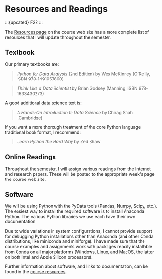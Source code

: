 # Resources and Readings

:::{updated} F22
:::

The [Resources page](resources/index.md) on the course web site has a more complete list of resources that I will update throughout the semester.

## Textbook

Our primary textbooks are:

> <cite>Python for Data Analysis</cite> (2nd Edition) by Wes McKinney (O’Reilly, ISBN 978-1491957660)

> <cite>Think Like a Data Scientist</cite> by Brian Godsey (Manning, ISBN 978-1633430273)

A good additional data science text is:

> <cite>A Hands-On Introduction to Data Science</cite> by Chirag Shah (Cambridge)

If you want a more thorough treatment of the core Python language traditional book format, I recommend:

> <cite>Learn Python the Hard Way</cite> by Zed Shaw

## Online Readings

Throughout the semester, I will assign various readings from the Internet and research papers. These
will be posted to the appropriate week's page the course web site.

## Software

We will be using Python with the PyData tools (Pandas, Numpy, Scipy, etc.). The
easiest way to install the required software is to install Anaconda Python.  The
various Python libraries we use each have their own documentation.

Due to wide variations in system configurations, I cannot provide support for
debugging Python installations other than Anaconda (and other Conda
distributions, like miniconda and miniforge).  I have made sure that the course
examples and assignments work with packages readily installable from Conda on
all major platforms (Windows, Linux, and MacOS, the latter on both Intel and
Apple Silicon processors).

Further information about software, and links to documentation, can be found in the
[course resources](./resources/index.md).
